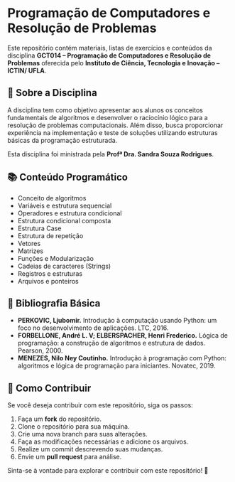 # Programação de Computadores e Resolução de Problemas

Este repositório contém materiais, listas de exercícios e conteúdos da disciplina **GCT014 – Programação de Computadores e Resolução de Problemas** oferecida pelo **Instituto de Ciência, Tecnologia e Inovação – ICTIN/ UFLA**.

## 📌 Sobre a Disciplina
A disciplina tem como objetivo apresentar aos alunos os conceitos fundamentais de algoritmos e desenvolver o raciocínio lógico para a resolução de problemas computacionais. Além disso, busca proporcionar experiência na implementação e teste de soluções utilizando estruturas básicas da programação estruturada.

Esta disciplina foi ministrada pela **Profª Dra. Sandra Souza Rodrigues**.

## 📚 Conteúdo Programático
- Conceito de algoritmos
- Variáveis e estrutura sequencial
- Operadores e estrutura condicional
- Estrutura condicional composta
- Estrutura Case
- Estrutura de repetição
- Vetores
- Matrizes
- Funções e Modularização
- Cadeias de caracteres (Strings)
- Registros e estruturas
- Arquivos e ponteiros

## 📖 Bibliografia Básica
- **PERKOVIC, Ljubomir.** Introdução à computação usando Python: um foco no desenvolvimento de aplicações. LTC, 2016.
- **FORBELLONE, André L. V; ELBERSPACHER, Henri Frederico.** Lógica de programação: a construção de algoritmos e estrutura de dados. Pearson, 2000.
- **MENEZES, Nilo Ney Coutinho.** Introdução à programação com Python: algoritmos e lógica de programação para iniciantes. Novatec, 2019.

## 🔧 Como Contribuir
Se você deseja contribuir com este repositório, siga os passos:
1. Faça um **fork** do repositório.
2. Clone o repositório para sua máquina.
3. Crie uma nova branch para suas alterações.
4. Faça as modificações necessárias e adicione os arquivos.
5. Realize um commit descrevendo suas mudanças.
6. Envie um **pull request** para análise.

Sinta-se à vontade para explorar e contribuir com este repositório! 🚀
